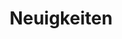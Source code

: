 ---
layout: list
title: Neuigkeiten
slug: neuigkeiten
menu: true
order: 1
description: >
  Open `_featured_tags/neuigkeiten.md` to edit this text.
# accent_color: rgb(38,139,210)
# accent_image:
#   background: rgb(32,32,32)
#   overlay:    false
---